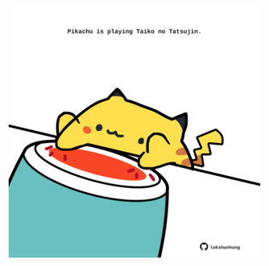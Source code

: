 <!-- built at 23/09/2025, 09:00:26 UTC -->
<p align="center">
  <img width="500" height="500" src="./ReadmeImage.svg">
</p>
